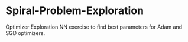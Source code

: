 # Spiral-Problem-Exploration
Optimizer Exploration
NN exercise to find best parameters for Adam and SGD optimizers.
